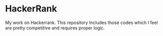 # HackerRank
My work on Hackerrank. This repository Includes those codes which I feel are pretty competitive and requires proper logic.
